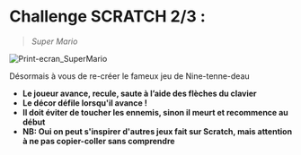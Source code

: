 # Challenge SCRATCH 2/3 :

> _Super Mario_

![Print-ecran_SuperMario](http://images.google.fr/imgres?imgurl=http%3A%2F%2Fstatic1.businessinsider.com%2Fimage%2F560ebbe7dd0895325c8b458e-1039%2Fscreen%2520shot%25202015-06-05%2520at%252010.07.47%2520am.png&imgrefurl=http%3A%2F%2Fwww.businessinsider.com%2Fsuper-mario-run-shigeru-miyamoto-original-creators-2016-9&h=775&w=1039&tbnid=4_h4GNMKjk_HpM%3A&docid=IkshAkuh_Gi1gM&ei=DRcaWPnyEoaza7O1nzg&tbm=isch&iact=rc&uact=3&dur=416&page=0&start=0&ndsp=23&ved=0ahUKEwi5rfvRwYrQAhWG2RoKHbPaBwcQMwg5KAcwBw&bih=803&biw=1440.png)

Désormais à vous de re-créer le fameux jeu de Nine-tenne-deau

- **Le joueur avance, recule, saute à l’aide des flèches du clavier**
- **Le décor défile lorsqu'il avance !**
- **Il doit éviter de toucher les ennemis, sinon il meurt et recommence au début**
- **NB: Oui on peut s'inspirer d'autres jeux fait sur Scratch, mais attention à ne pas copier-coller sans comprendre**

